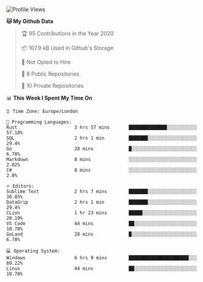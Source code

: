 <!--START_SECTION:waka-->
![Profile Views](http://img.shields.io/badge/Profile%20Views-0-blue)

**🐱 My Github Data** 

> 🏆 95 Contributions in the Year 2020
 > 
> 📦 107.9 kB Used in Github's Storage 
 > 
> 🚫 Not Opted to Hire
 > 
> 📜 8 Public Repositories
 > 
> 🔑 10 Private Repositories 

📊 **This Week I Spent My Time On** 

```text
⌚︎ Time Zone: Europe/London

💬 Programming Languages: 
Rust                     3 hrs 57 mins       ██████████████░░░░░░░░░░░   57.18% 
SQL                      2 hrs 1 min         ███████░░░░░░░░░░░░░░░░░░   29.4% 
Go                       28 mins             █░░░░░░░░░░░░░░░░░░░░░░░░   6.78% 
Markdown                 8 mins              ░░░░░░░░░░░░░░░░░░░░░░░░░   2.02% 
C#                       8 mins              ░░░░░░░░░░░░░░░░░░░░░░░░░   2.0%

🔥 Editors: 
Sublime Text             2 hrs 7 mins        ███████░░░░░░░░░░░░░░░░░░   30.85% 
DataGrip                 2 hrs 1 min         ███████░░░░░░░░░░░░░░░░░░   29.4% 
CLion                    1 hr 23 mins        █████░░░░░░░░░░░░░░░░░░░░   20.19% 
VS Code                  44 mins             ██░░░░░░░░░░░░░░░░░░░░░░░   10.78% 
GoLand                   28 mins             █░░░░░░░░░░░░░░░░░░░░░░░░   6.78%

💻 Operating System: 
Windows                  6 hrs 9 mins        ██████████████████████░░░   89.22% 
Linux                    44 mins             ██░░░░░░░░░░░░░░░░░░░░░░░   10.78%

```


<!--END_SECTION:waka-->